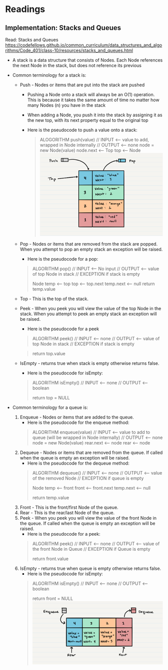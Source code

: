#  Readings

##  Implementation: Stacks and Queues

Read: Stacks and Queues  https://codefellows.github.io/common_curriculum/data_structures_and_algorithms/Code_401/class-10/resources/stacks_and_queues.html
-  A stack is a data structure that consists of Nodes. Each Node references the next Node in the stack, but does not reference its previous
-  Common terminology for a stack is:
    -  Push - Nodes or items that are put into the stack are pushed
        -  Pushing a Node onto a stack will always be an O(1) operation. This is because it takes the same amount of time no matter how many Nodes (n) you have in the stack
        -  When adding a Node, you push it into the stack by assigning it as the new top, with its next property equal to the original top
        -  Here is the pseudocode to push a value onto a stack:

            >ALOGORITHM push(value)
            >// INPUT <-- value to add, wrapped in Node internally
            >// OUTPUT <-- none
            >node = new Node(value)
            >node.next <-- Top
            >top <-- Node
![Image of Stack](images/Stack.png)
    -  Pop - Nodes or items that are removed from the stack are popped. When you attempt to pop an empty stack an exception will be raised.
        -  Here is the pseudocode for a pop:
        >ALGORITHM pop()
        >// INPUT <-- No input
        >// OUTPUT <-- value of top Node in stack
        >// EXCEPTION if stack is empty
        >
        >Node temp <-- top
        >top <-- top.next
        >temp.next <-- null
        >return temp.value
    -  Top - This is the top of the stack.
    -  Peek - When you peek you will view the value of the top Node in the stack. When you attempt to peek an empty stack an exception will be raised.
        -  Here is the pseudocode for a peek

        >ALGORITHM peek()
        >// INPUT <-- none
        >// OUTPUT <-- value of top Node in stack
        >// EXCEPTION if stack is empty

        >return top.value
    -  IsEmpty - returns true when stack is empty otherwise returns false.
        -  Here is the pseudocode for isEmpty:
        >ALGORITHM isEmpty()
        >// INPUT <-- none
        >// OUTPUT <-- boolean
        >
        >return top = NULL

-  Common terminology for a queue is:

    1.  Enqueue - Nodes or items that are added to the queue.
        -  Here is the pseudocode for the enqueue method:
        >ALGORITHM enqueue(value)
        >// INPUT <-- value to add to queue (will be wrapped in Node internally)
        >// OUTPUT <-- none
        >node = new Node(value)
        >rear.next <-- node
        >rear <-- node
    2.  Dequeue - Nodes or items that are removed from the queue. If called when the queue is empty an exception will be raised.
        -  Here is the pseudocode for the dequeue method:
        >ALGORITHM dequeue()
        >// INPUT <-- none
        >// OUTPUT <-- value of the removed Node
        >// EXCEPTION if queue is empty
        >
        >Node temp <-- front
        >front <-- front.next
        >temp.next <-- null
        >
        >return temp.value
    3.  Front - This is the front/first Node of the queue.
    4.  Rear - This is the rear/last Node of the queue.
    5.  Peek - When you peek you will view the value of the front Node in the queue. If called when the queue is empty an exception will be raised.
        -  Here is the pseudocode for a peek:
        >ALGORITHM peek()
        >// INPUT <-- none
        >// OUTPUT <-- value of the front Node in Queue
        >// EXCEPTION if Queue is empty
        >
        >return front.value
    6.  IsEmpty - returns true when queue is empty otherwise returns false.
        -  Here is the pseudocode for isEmpty:
        >ALGORITHM isEmpty()
        >// INPUT <-- none
        >// OUTPUT <-- boolean
        >
        >return front = NULL
![Image of Queue](images/Queue.png)

